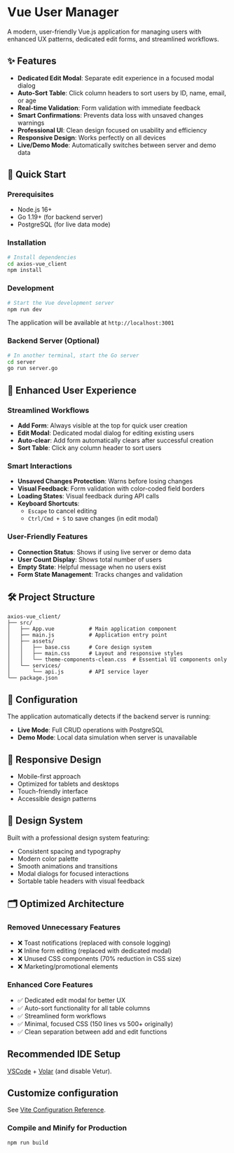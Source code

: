 # Vue User Manager

A modern, user-friendly Vue.js application for managing users with enhanced UX patterns, dedicated edit forms, and streamlined workflows.

## ✨ Features

- **Dedicated Edit Modal**: Separate edit experience in a focused modal dialog
- **Auto-Sort Table**: Click column headers to sort users by ID, name, email, or age
- **Real-time Validation**: Form validation with immediate feedback
- **Smart Confirmations**: Prevents data loss with unsaved changes warnings
- **Professional UI**: Clean design focused on usability and efficiency
- **Responsive Design**: Works perfectly on all devices
- **Live/Demo Mode**: Automatically switches between server and demo data

## 🚀 Quick Start

### Prerequisites
- Node.js 16+ 
- Go 1.19+ (for backend server)
- PostgreSQL (for live data mode)

### Installation

```sh
# Install dependencies
cd axios-vue_client
npm install
```

### Development

```sh
# Start the Vue development server
npm run dev
```

The application will be available at `http://localhost:3001`

### Backend Server (Optional)

```sh
# In another terminal, start the Go server
cd server
go run server.go
```

## 🎯 Enhanced User Experience

### Streamlined Workflows
- **Add Form**: Always visible at the top for quick user creation
- **Edit Modal**: Dedicated modal dialog for editing existing users
- **Auto-clear**: Add form automatically clears after successful creation
- **Sort Table**: Click any column header to sort users

### Smart Interactions
- **Unsaved Changes Protection**: Warns before losing changes
- **Visual Feedback**: Form validation with color-coded field borders
- **Loading States**: Visual feedback during API calls
- **Keyboard Shortcuts**: 
  - `Escape` to cancel editing
  - `Ctrl/Cmd + S` to save changes (in edit modal)

### User-Friendly Features
- **Connection Status**: Shows if using live server or demo data
- **User Count Display**: Shows total number of users
- **Empty State**: Helpful message when no users exist
- **Form State Management**: Tracks changes and validation

## 🛠 Project Structure

```
axios-vue_client/
├── src/
│   ├── App.vue           # Main application component
│   ├── main.js           # Application entry point
│   ├── assets/
│   │   ├── base.css      # Core design system
│   │   ├── main.css      # Layout and responsive styles
│   │   └── theme-components-clean.css  # Essential UI components only
│   └── services/
│       └── api.js        # API service layer
└── package.json
```

## 🔧 Configuration

The application automatically detects if the backend server is running:
- **Live Mode**: Full CRUD operations with PostgreSQL
- **Demo Mode**: Local data simulation when server is unavailable

## 📱 Responsive Design

- Mobile-first approach
- Optimized for tablets and desktops
- Touch-friendly interface
- Accessible design patterns

## 🎨 Design System

Built with a professional design system featuring:
- Consistent spacing and typography
- Modern color palette
- Smooth animations and transitions
- Modal dialogs for focused interactions
- Sortable table headers with visual feedback

## 🗂️ Optimized Architecture

### Removed Unnecessary Features
- ❌ Toast notifications (replaced with console logging)
- ❌ Inline form editing (replaced with dedicated modal)
- ❌ Unused CSS components (70% reduction in CSS size)
- ❌ Marketing/promotional elements

### Enhanced Core Features
- ✅ Dedicated edit modal for better UX
- ✅ Auto-sort functionality for all table columns
- ✅ Streamlined form workflows
- ✅ Minimal, focused CSS (150 lines vs 500+ originally)
- ✅ Clean separation between add and edit functions

## Recommended IDE Setup

[VSCode](https://code.visualstudio.com/) + [Volar](https://marketplace.visualstudio.com/items?itemName=Vue.volar) (and disable Vetur).

## Customize configuration

See [Vite Configuration Reference](https://vite.dev/config/).

### Compile and Minify for Production

```sh
npm run build
```
